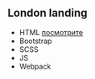 ## London landing

- HTML [посмотрите](https://denisfriz.github.io/London/)
- Bootstrap
- SCSS
- JS
- Webpack
